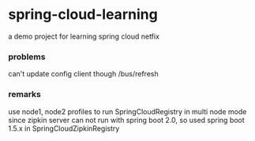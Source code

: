 # spring-cloud-learning
a demo project for learning spring cloud netfix

### problems ###
can't update config client though /bus/refresh

### remarks ###
use node1, node2 profiles to run SpringCloudRegistry in multi node mode
since zipkin server can not run with spring boot 2.0, so used spring boot 1.5.x in SpringCloudZipkinRegistry